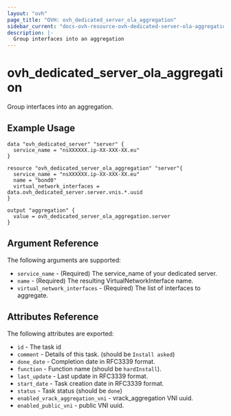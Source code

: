 ```yaml
---
layout: "ovh"
page_title: "OVH: ovh_dedicated_server_ola_aggregation"
sidebar_current: "docs-ovh-resource-ovh-dedicated-server-ola-aggregation"
description: |-
  Group interfaces into an aggregation
---
```


# ovh_dedicated_server_ola_aggregation

Group interfaces into an aggregation.

## Example Usage

```hcl
data "ovh_dedicated_server" "server" {
  service_name = "nsXXXXXX.ip-XX-XXX-XX.eu"
}

resource "ovh_dedicated_server_ola_aggregation" "server"{
  service_name = "nsXXXXXX.ip-XX-XXX-XX.eu"
  name = "bond0"
  virtual_network_interfaces = data.ovh_dedicated_server.server.vnis.*.uuid
}

output "aggregation" {
  value = ovh_dedicated_server_ola_aggregation.server
}
```

## Argument Reference

The following arguments are supported:

* `service_name` - (Required) The service_name of your dedicated server.
* `name` - (Required) The resulting VirtualNetworkInterface name.
* `virtual_network_interfaces` - (Required) The list of interfaces to aggregate.

## Attributes Reference

The following attributes are exported:

* `id` - The task id
* `comment` - Details of this task. (should be `Install asked`)
* `done_date` - Completion date in RFC3339 format.
* `function` - Function name (should be `hardInstall`).
* `last_update` - Last update in RFC3339 format.
* `start_date` - Task creation date in RFC3339 format.
* `status` - Task status (should be `done`)
* `enabled_vrack_aggregation_vni` - vrack_aggregation VNI uuid.
* `enabled_public_vni` - public VNI uuid.
